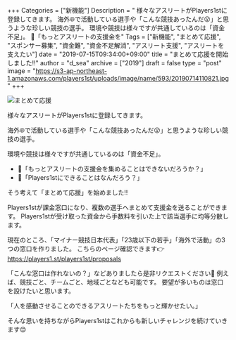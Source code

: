 +++
Categories = ["新機能"]
Description = "   様々なアスリートがPlayers1stに登録してきます。  海外🌐で活動している選手や「こんな競技あったんだ😮」と思うような珍しい競技の選手。  環境や競技は様々ですが共通しているのは「資金不足」。   🤔「もっとアスリートの支援金を"
Tags = ["新機能", "まとめて応援", "スポンサー募集", "資金難", "資金不足解消", "アスリート支援", "アスリートを支えたい"]
date = "2019-07-15T09:34:00+09:00"
title = "まとめて応援を開始しました‼️"
author = "d_sea"
archive = ["2019"]
draft = false
type = "post"
image = "https://s3-ap-northeast-1.amazonaws.com/players1st/uploads/image/name/593/20190714110821.jpg"
+++

<body>
<p><img src="https://s3-ap-northeast-1.amazonaws.com/players1st/uploads/image/name/593/20190714110821.jpg" alt="まとめて応援"></p>

<p>様々なアスリートがPlayers1stに登録してきます。</p>

<p>海外🌐で活動している選手や「こんな競技あったんだ😮」と思うような珍しい競技の選手。</p>

<p>環境や競技は様々ですが共通しているのは「資金不足」。</p>

<ul>
<li>🤔「もっとアスリートの支援金を集めることはできないだろうか？」</li>
<li>🤔「Players1stにできることはなんだろう？」</li>
</ul>


<p>そう考えて「まとめて応援」を始めました‼️</p>

<p>Players1stが課金窓口になり、複数の選手へまとめて支援金を送ることができます。
Players1stが受け取った資金から手数料を引いた上で該当選手に均等分散します。</p>

<p>現在のところ、「マイナー競技日本代表」「23歳以下の若手」「海外で活動」の3つの窓口を作りました。
こちらのページ確認できます👉 <a href="https://players1.st/players1st/proposals">https://players1.st/players1st/proposals</a></p>

<p>「こんな窓口は作れないの？」などありましたら是非リクエストください🙏
例えば、競技ごと、チームごと、地域ごとなども可能です。
要望が多いものは窓口を設けたいと思います。</p>

<p>「人を感動させることのできるアスリートたちをもっと輝かせたい。」</p>

<p>そんな思いを持ちながらPlayers1stはこれからも新しいチャレンジを続けていきます😊</p>
</body>
